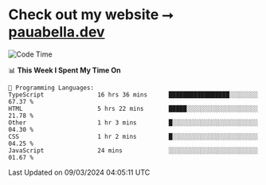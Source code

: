 # Check out my website ⭢ [pauabella.dev](https://pauabella.dev)

<!--START_SECTION:waka-->
![Code Time](http://img.shields.io/badge/Code%20Time-3%2C085%20hrs%2013%20mins-blue)

📊 **This Week I Spent My Time On** 

```text
💬 Programming Languages: 
TypeScript               16 hrs 36 mins      █████████████████░░░░░░░░   67.37 % 
HTML                     5 hrs 22 mins       █████░░░░░░░░░░░░░░░░░░░░   21.78 % 
Other                    1 hr 3 mins         █░░░░░░░░░░░░░░░░░░░░░░░░   04.30 % 
CSS                      1 hr 2 mins         █░░░░░░░░░░░░░░░░░░░░░░░░   04.25 % 
JavaScript               24 mins             ░░░░░░░░░░░░░░░░░░░░░░░░░   01.67 % 
```


 Last Updated on 09/03/2024 04:05:11 UTC
<!--END_SECTION:waka-->
